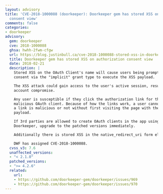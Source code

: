 ```yaml
---
layout: advisory
title: 'CVE-2018-1000088 (doorkeeper): Doorkeeper gem has stored XSS on authorization
  consent view'
comments: false
categories:
- doorkeeper
advisory:
  gem: doorkeeper
  cve: 2018-1000088
  ghsa: hwhh-2fwm-cfgw
  url: https://blog.justinbull.ca/cve-2018-1000088-stored-xss-in-doorkeeper/
  title: Doorkeeper gem has stored XSS on authorization consent view
  date: 2018-02-21
  description: |
    Stored XSS on the OAuth Client's name will cause users being prompted for
    consent via the "implicit" grant type to execute the XSS payload.

    The XSS attack could gain access to the user's active session, resulting in
    account compromise.

    Any user is susceptible if they click the authorization link for the
    malicious OAuth client. Because of how the links work, a user cannot tell if
    a link is malicious or not without first visiting the page with the XSS
    payload.

    If 3rd parties are allowed to create OAuth clients in the app using
    Doorkeeper, upgrade to the patched versions immediately.

    Additionally there is stored XSS in the native_redirect_uri form element.

    DWF has assigned CVE-2018-1000088.
  cvss_v3: 7.6
  unaffected_versions:
  - "< 2.1.0"
  patched_versions:
  - ">= 4.2.6"
  related:
    url:
    - https://github.com/doorkeeper-gem/doorkeeper/issues/969
    - https://github.com/doorkeeper-gem/doorkeeper/issues/970
---
```

